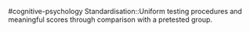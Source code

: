 #cognitive-psychology 
Standardisation::Uniform testing procedures and meaningful scores through comparison with a pretested group.